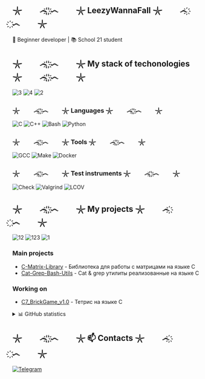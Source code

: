  ## 𓇼⠀⠀⠀෴ ҉҉ ҉҉෴⠀⠀⠀𓇼 LeezyWannaFall 𓇼⠀⠀⠀෴ ҉҉ ҉҉෴⠀⠀⠀𓇼

🚀 Beginner developer | 📚 School 21 student

## 𓇼⠀⠀⠀෴ ҉҉ ҉҉෴⠀⠀⠀𓇼 My stack of techonologies 𓇼⠀⠀⠀෴ ҉҉ ҉҉෴⠀⠀⠀𓇼
![3](https://panels.twitch.tv/panel-170671692-image-0b81a7aa-1fcc-447f-84cb-2a9964ee1a5e)
![4](https://panels.twitch.tv/panel-170671692-image-f21a6b8e-4d0d-4151-83f9-44bdb591c70c)
![2](https://panels.twitch.tv/panel-170671692-image-2961969e-91f9-4b15-867b-37b92eadc281)

### 𓇼⠀⠀⠀෴ ҉҉ ҉҉෴⠀⠀⠀𓇼 Languages 𓇼⠀⠀⠀෴ ҉҉ ҉҉෴⠀⠀⠀𓇼
![C](https://img.shields.io/badge/C-00599C?style=for-the-badge&logo=c&logoColor=white)
![C++](https://img.shields.io/badge/C++-00599C?style=for-the-badge&logo=c%2B%2B&logoColor=white)
![Bash](https://img.shields.io/badge/Bash-4EAA25?style=for-the-badge&logo=gnu-bash&logoColor=white)
![Python](https://img.shields.io/badge/Python-3776AB?style=for-the-badge&logo=python&logoColor=white)

### 𓇼⠀⠀⠀෴ ҉҉ ҉҉෴⠀⠀⠀𓇼 Tools 𓇼⠀⠀⠀෴ ҉҉ ҉҉෴⠀⠀⠀𓇼
![GCC](https://img.shields.io/badge/GCC-F05032?style=for-the-badge&logo=gnu&logoColor=white)
![Make](https://img.shields.io/badge/Make-003366?style=for-the-badge&logo=cmake&logoColor=white)
![Docker](https://img.shields.io/badge/Docker-2496ED?style=for-the-badge&logo=docker&logoColor=white)

### 𓇼⠀⠀⠀෴ ҉҉ ҉҉෴⠀⠀⠀𓇼 Test instruments 𓇼⠀⠀⠀෴ ҉҉ ҉҉෴⠀⠀⠀𓇼
![Check](https://img.shields.io/badge/Unit_Testing-CA4245?style=for-the-badge)
![Valgrind](https://img.shields.io/badge/Valgrind-FF6C37?style=for-the-badge)
![LCOV](https://img.shields.io/badge/LCOV-gray?style=for-the-badge)

## 𓇼⠀⠀⠀෴ ҉҉ ҉҉෴⠀⠀⠀𓇼 My projects 𓇼⠀⠀⠀෴ ҉҉ ҉҉෴⠀⠀⠀𓇼

![12](https://panels.twitch.tv/panel-170671692-image-960e74a7-2f00-48e9-918e-b15b7f777eb0)
![123](https://panels.twitch.tv/panel-170671692-image-ba62a945-e35f-42d2-943d-4d292580991c)
![1](https://panels.twitch.tv/panel-170671692-image-81b01045-bf1b-4ac6-aa1c-15df0e375d18)

### Main projects
- [C-Matrix-Library](https://github.com/LeezyWannaFall/C-Matrix-Library) - Библиотека для работы с матрицами на языке C
- [Cat-Grep-Bash-Utils](https://github.com/LeezyWannaFall/Cat-Grep-Bash-Utils) - Cat & grep утилиты реализованные на языке С

### Working on
- [C7_BrickGame_v1.0](https://github.com/LeezyWannaFall/test_repository/tree/main/tetris) - Тетрис на языке С

<details>
<summary>📊 GitHub statistics</summary>
  
![Your GitHub stats](https://github-readme-stats.vercel.app/api?username=LeezyWannaFall&show_icons=true&theme=radical)

![Top Languages](https://github-readme-stats.vercel.app/api/top-langs/?username=LeezyWannaFall&layout=compact&hide=html,css)
</details>

## 𓇼⠀⠀⠀෴ ҉҉ ҉҉෴⠀⠀⠀𓇼 📫 Contacts 𓇼⠀⠀⠀෴ ҉҉ ҉҉෴⠀⠀⠀𓇼

[![Telegram](https://img.shields.io/badge/Telegram-LeezyWannaFall-26A5E4?style=for-the-badge&logo=telegram)](https://t.me/Leezyidfc)
